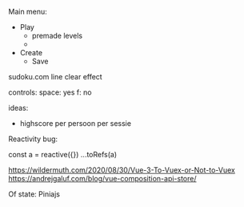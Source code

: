 Main menu:

- Play
  - premade levels
  - 
- Create
  - Save



sudoku.com line clear effect



controls: 
space: yes
f: no

ideas:
- highscore per persoon per sessie


Reactivity bug:

const a = reactive({})
...toRefs(a)

https://wildermuth.com/2020/08/30/Vue-3-To-Vuex-or-Not-to-Vuex
https://andrejgaluf.com/blog/vue-composition-api-store/

Of state: Piniajs
